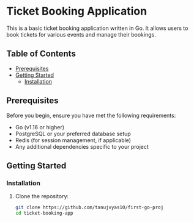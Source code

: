 # Ticket Booking Application

This is a basic ticket booking application written in Go. It allows users to book tickets for various events and manage their bookings.

## Table of Contents

- [Prerequisites](#prerequisites)
- [Getting Started](#getting-started)
  - [Installation](#installation)

## Prerequisites

Before you begin, ensure you have met the following requirements:

- Go (v1.16 or higher)
- PostgreSQL or your preferred database setup
- Redis (for session management, if applicable)
- Any additional dependencies specific to your project

## Getting Started

### Installation

1. Clone the repository:

   ```bash
   git clone https://github.com/tanujvyas10/first-go-proj
   cd ticket-booking-app
   ```
